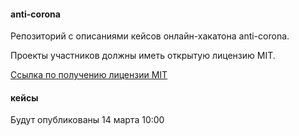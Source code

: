 #### anti-corona

Репозиторий с описаниями кейсов онлайн-хакатона anti-corona.

Проекты участников должны иметь открытую лицензию MIT.

[Ссылка по получению лицензии MIT](https://help.github.com/en/github/building-a-strong-community/adding-a-license-to-a-repository)

#### кейсы

Будут опубликованы 14 марта 10:00